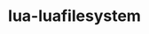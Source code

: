 ---
title: "lua-luafilesystem"
layout: cache
categories: [package, develop-2025-02-23]
meta: {"compilers": ["gcc@=11.4.0"], "num_specs": 1, "num_specs_by_stack": {"root": 1, "tutorial": 1}, "oss": ["ubuntu22.04"], "platforms": ["linux"], "stacks": ["root", "tutorial"], "targets": ["x86_64_v3"], "versions": ["1.8.0"]}
spec_details: [{"compiler": "gcc@=11.4.0", "hash": "qhebxngy4cocikcyz7w5jl4ttdfomdy3", "os": "ubuntu22.04", "platform": "linux", "size": "-", "stacks": ["root", "tutorial"], "tarball": "https://binaries.spack.io/develop-2025-02-23/build_cache/linux-ubuntu22.04-x86_64_v3/gcc-11.4.0/lua-luafilesystem-1.8.0/linux-ubuntu22.04-x86_64_v3-gcc-11.4.0-lua-luafilesystem-1.8.0-qhebxngy4cocikcyz7w5jl4ttdfomdy3.spack", "target": "x86_64_v3", "variants": ["build_system=lua"], "versions": ["1.8.0"]}]
---